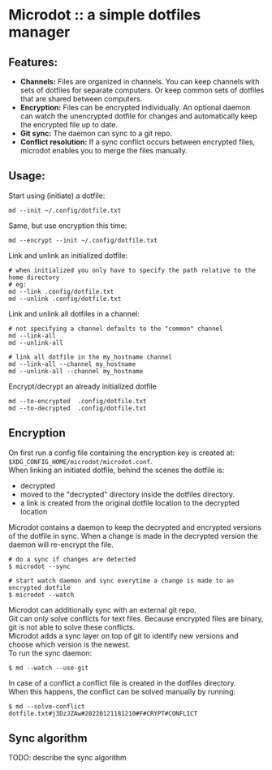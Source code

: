 # Microdot :: a simple dotfiles manager

## Features:
- **Channels:** Files are organized in channels. You can keep channels with sets of dotfiles for separate computers. Or keep common sets of dotfiles that are shared between computers.  
- **Encryption:** Files can be encrypted individually. An optional daemon can watch the unencrypted dotfile for changes and automatically keep the encrypted file up to date.
- **Git sync:** The daemon can sync to a git repo.
- **Conflict resolution:** If a sync conflict occurs between encrypted files, microdot enables you to merge the files manually.

## Usage:
Start using (initiate) a dotfile:

    md --init ~/.config/dotfile.txt

Same, but use encryption this time:

    md --encrypt --init ~/.config/dotfile.txt

Link and unlink an initialized dotfile:

    # when initialized you only have to specify the path relative to the home directory
    # eg:
    md --link .config/dotfile.txt
    md --unlink .config/dotfile.txt

Link and unlink all dotfiles in a channel:

    # not specifying a channel defaults to the "common" channel
    md --link-all
    md --unlink-all

    # link all dotfile in the my_hostname channel
    md --link-all --channel my_hostname
    md --unlink-all --channel my_hostname

Encrypt/decrypt an already initialized dotfile

    md --to-encrypted  .config/dotfile.txt
    md --to-decrypted  .config/dotfile.txt

## Encryption
On first run a config file containing the encryption key is created at: ```$XDG_CONFIG_HOME/microdot/microdot.conf```.  
When linking an initiated dotfile, behind the scenes the dotfile is:  

- decrypted  
- moved to the "decrypted" directory inside the dotfiles directory.    
- a link is created from the original dotfile location to the decrypted location  

Microdot contains a daemon to keep the decrypted and encrypted versions of the dotfile in sync.
When a change is made in the decrypted version the daemon will re-encrypt the file.  

    # do a sync if changes are detected
    $ microdot --sync

    # start watch daemon and sync everytime a change is made to an encrypted dotfile
    $ microdot --watch

Microdot can additionally sync with an external git repo.  
Git can only solve conflicts for text files. Because encrypted files are binary, git is not able to solve these conflicts.  
Microdot adds a sync layer on top of git to identify new versions and choose which version is the newest.  
To run the sync daemon:

    $ md --watch --use-git

In case of a conflict a conflict file is created in the dotfiles directory.  
When this happens, the conflict can be solved manually by running:

    $ md --solve-conflict dotfile.txt#j3DzJZAw#20220121181210#F#CRYPT#CONFLICT

## Sync algorithm
TODO: describe the sync algorithm

